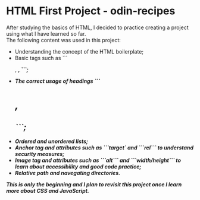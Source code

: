 # HTML First Project - odin-recipes
<p>After studying the basics of HTML, I decided to practice creating a project using what I have learned so far. <br>
The following content was used in this project: </p>

<ul>
    <li>Understanding the concept of the HTML boilerplate;</li>
    <li>Basic tags such as ```<p>, <strong>, <em>```;</li>
    <li>The correct usage of headings ```<h1>, <h2>```;</li>
    <li>Ordered and unordered lists;</li>
    <li>Anchor tag and attributes such as ```target` and ```rel``` to understand security measures;</li>
    <li>Image tag and attributes such as ```alt``` and ```width/height``` to learn about accessibility and good code practice;</li>
    <li>Relative path and navegating directories.</li>
</ul>

<p>This is only the beginning and I plan to revisit this project once I learn more about CSS and JavaScript.</p>
